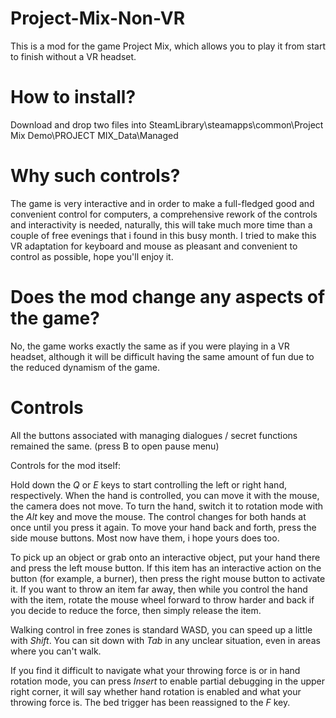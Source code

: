 # Project-Mix-Non-VR
This is a mod for the game Project Mix, which allows you to play it from start to finish without a VR headset.

# How to install? 
Download and drop two files into SteamLibrary\steamapps\common\Project Mix Demo\PROJECT MIX_Data\Managed

# Why such controls?
The game is very interactive and in order to make a full-fledged good and convenient control for computers, a comprehensive rework of the controls and interactivity is needed, naturally, this will take much more time than a couple of free evenings that i found in this busy month.
I tried to make this VR adaptation for keyboard and mouse as pleasant and convenient to control as possible, hope you'll enjoy it.

# Does the mod change any aspects of the game?
No, the game works exactly the same as if you were playing in a VR headset, although it will be difficult having the same amount of fun due to the reduced dynamism of the game.

# Controls
All the buttons associated with managing dialogues / secret functions remained the same.
(press B to open pause menu)

Controls for the mod itself:

Hold down the *Q* or *E* keys to start controlling the left or right hand, respectively.
When the hand is controlled, you can move it with the mouse, the camera does not move.
To turn the hand, switch it to rotation mode with the *Alt* key and move the mouse. The control changes for both hands at once until you press it again.
To move your hand back and forth, press the side mouse buttons. Most now have them, i hope yours does too.

To pick up an object or grab onto an interactive object, put your hand there and press the left mouse button. If this item has an interactive action on the button (for example, a burner), then press the right mouse button to activate it.
If you want to throw an item far away, then while you control the hand with the item, rotate the mouse wheel forward to throw harder and back if you decide to reduce the force, then simply release the item.

Walking control in free zones is standard WASD, you can speed up a little with *Shift*.
You can sit down with *Tab* in any unclear situation, even in areas where you can't walk.

If you find it difficult to navigate what your throwing force is or in hand rotation mode, you can press *Insert* to enable partial debugging in the upper right corner, it will say whether hand rotation is enabled and what your throwing force is.
The bed trigger has been reassigned to the *F* key.
